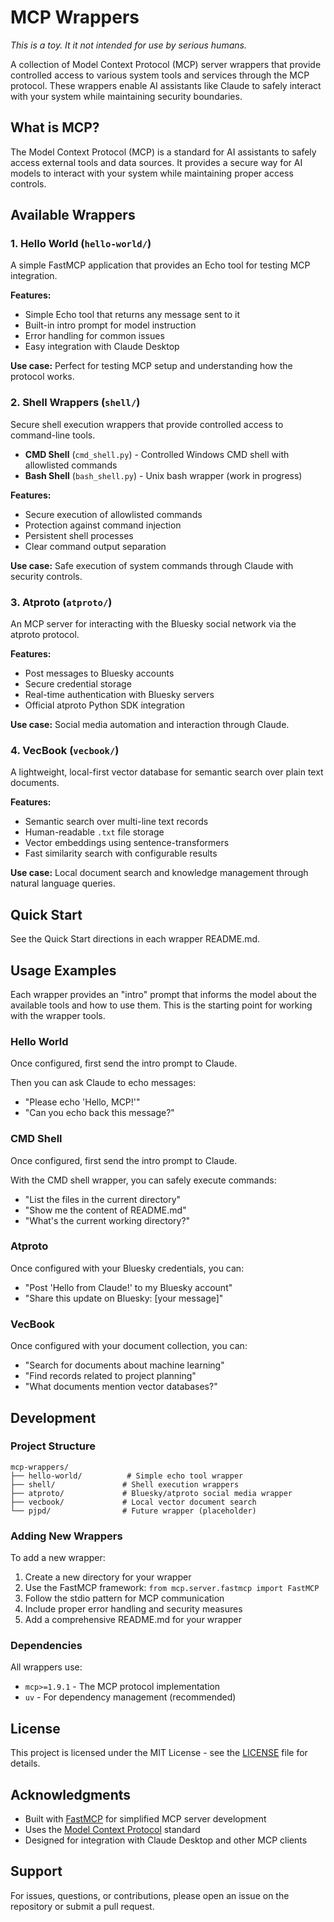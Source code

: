 # MCP Wrappers

*This is a toy. It it not intended for use by serious humans.*

A collection of Model Context Protocol (MCP) server wrappers that provide controlled access to various system tools and services through the MCP protocol. These wrappers enable AI assistants like Claude to safely interact with your system while maintaining security boundaries.

## What is MCP?

The Model Context Protocol (MCP) is a standard for AI assistants to safely access external tools and data sources. It provides a secure way for AI models to interact with your system while maintaining proper access controls.

## Available Wrappers

### 1. Hello World (`hello-world/`)
A simple FastMCP application that provides an Echo tool for testing MCP integration.

**Features:**
- Simple Echo tool that returns any message sent to it
- Built-in intro prompt for model instruction
- Error handling for common issues
- Easy integration with Claude Desktop

**Use case:** Perfect for testing MCP setup and understanding how the protocol works.

### 2. Shell Wrappers (`shell/`)
Secure shell execution wrappers that provide controlled access to command-line tools.

- **CMD Shell** (`cmd_shell.py`) - Controlled Windows CMD shell with allowlisted commands
- **Bash Shell** (`bash_shell.py`) - Unix bash wrapper (work in progress)

**Features:**
- Secure execution of allowlisted commands
- Protection against command injection
- Persistent shell processes
- Clear command output separation

**Use case:** Safe execution of system commands through Claude with security controls.

### 3. Atproto (`atproto/`)
An MCP server for interacting with the Bluesky social network via the atproto protocol.

**Features:**
- Post messages to Bluesky accounts
- Secure credential storage
- Real-time authentication with Bluesky servers
- Official atproto Python SDK integration

**Use case:** Social media automation and interaction through Claude.

### 4. VecBook (`vecbook/`)
A lightweight, local-first vector database for semantic search over plain text documents.

**Features:**
- Semantic search over multi-line text records
- Human-readable `.txt` file storage
- Vector embeddings using sentence-transformers
- Fast similarity search with configurable results

**Use case:** Local document search and knowledge management through natural language queries.

## Quick Start

See the Quick Start directions in each wrapper README.md.

## Usage Examples

Each wrapper provides an "intro" prompt that informs the model about the available tools and how to use them. This is the starting point for working with the wrapper tools.

### Hello World
Once configured, first send the intro prompt to Claude.

Then you can ask Claude to echo messages:
- "Please echo 'Hello, MCP!'"
- "Can you echo back this message?"

### CMD Shell
Once configured, first send the intro prompt to Claude.

With the CMD shell wrapper, you can safely execute commands:
- "List the files in the current directory"
- "Show me the content of README.md"
- "What's the current working directory?"

### Atproto
Once configured with your Bluesky credentials, you can:
- "Post 'Hello from Claude!' to my Bluesky account"
- "Share this update on Bluesky: [your message]"

### VecBook
Once configured with your document collection, you can:
- "Search for documents about machine learning"
- "Find records related to project planning"
- "What documents mention vector databases?"

## Development

### Project Structure
```
mcp-wrappers/
├── hello-world/          # Simple echo tool wrapper
├── shell/               # Shell execution wrappers
├── atproto/             # Bluesky/atproto social media wrapper
├── vecbook/             # Local vector document search
└── pjpd/                # Future wrapper (placeholder)
```

### Adding New Wrappers

To add a new wrapper:

1. Create a new directory for your wrapper
2. Use the FastMCP framework: `from mcp.server.fastmcp import FastMCP`
3. Follow the stdio pattern for MCP communication
4. Include proper error handling and security measures
5. Add a comprehensive README.md for your wrapper

### Dependencies

All wrappers use:
- `mcp>=1.9.1` - The MCP protocol implementation
- `uv` - For dependency management (recommended)

## License

This project is licensed under the MIT License - see the [LICENSE](LICENSE) file for details.

## Acknowledgments

- Built with [FastMCP](https://github.com/jlowin/fastmcp) for simplified MCP server development
- Uses the [Model Context Protocol](https://modelcontextprotocol.io/) standard
- Designed for integration with Claude Desktop and other MCP clients

## Support

For issues, questions, or contributions, please open an issue on the repository or submit a pull request.
